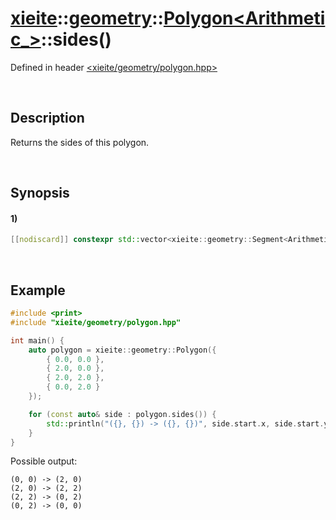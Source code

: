 # [xieite](../../../../../xieite.md)\:\:[geometry](../../../../../geometry.md)\:\:[Polygon<Arithmetic_>](../../../polygon.md)\:\:sides\(\)
Defined in header [<xieite/geometry/polygon.hpp>](../../../../../../include/xieite/geometry/polygon.hpp)

&nbsp;

## Description
Returns the sides of this polygon.

&nbsp;

## Synopsis
#### 1)
```cpp
[[nodiscard]] constexpr std::vector<xieite::geometry::Segment<Arithmetic_>> sides() const noexcept;
```

&nbsp;

## Example
```cpp
#include <print>
#include "xieite/geometry/polygon.hpp"

int main() {
    auto polygon = xieite::geometry::Polygon({
        { 0.0, 0.0 },
        { 2.0, 0.0 },
        { 2.0, 2.0 },
        { 0.0, 2.0 }
    });

    for (const auto& side : polygon.sides()) {
        std::println("({}, {}) -> ({}, {})", side.start.x, side.start.y, side.end.x, side.end.y);
    }
}
```
Possible output:
```
(0, 0) -> (2, 0)
(2, 0) -> (2, 2)
(2, 2) -> (0, 2)
(0, 2) -> (0, 0)
```
